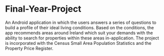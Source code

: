 # Final-Year-Project
An Android application in which the users answers a series of questions to build a profile of their ideal living conditions. Based on the conditions, the app recommends areas around Ireland which suit your demands with the ability to search for properties within these areas in-application. The project is incorporated with the Census Small Area Population Statistics and the Property Price Register.
